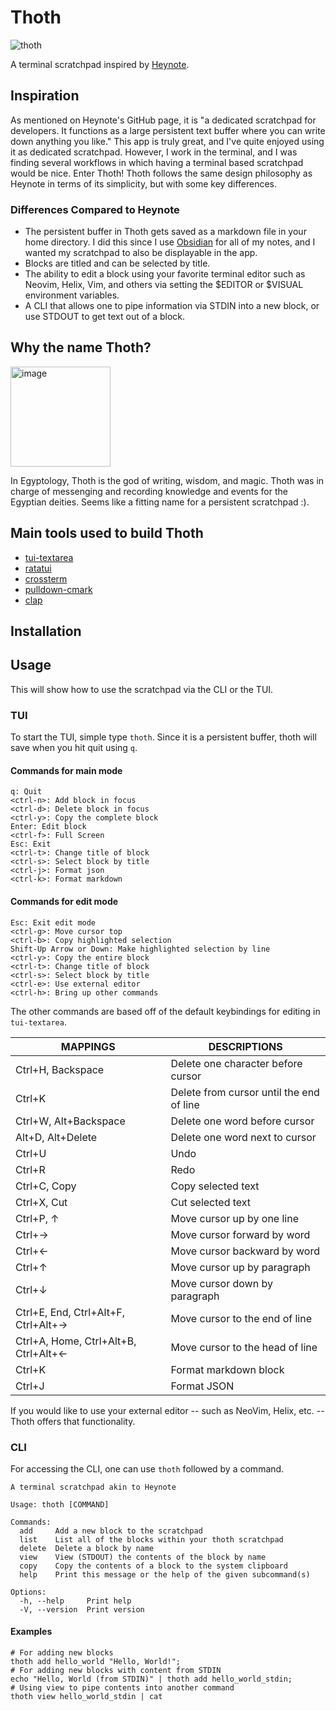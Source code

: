 # Thoth
![thoth](https://github.com/user-attachments/assets/b5954aac-b20f-4c24-af7c-67dc6224df89)


A terminal scratchpad inspired by [Heynote](https://github.com/heyman/heynote). 

## Inspiration
As mentioned on Heynote's GitHub page, it is "a dedicated scratchpad for developers. It functions as a large persistent text buffer where you can write down anything you like."
This app is truly great, and I've quite enjoyed using it as dedicated scratchpad. However, I work in the terminal, and I was finding several workflows 
in which having a terminal based scratchpad would be nice. Enter Thoth! Thoth follows the same design philosophy as Heynote in terms of its simplicity, but with some key differences. 

### Differences Compared to Heynote 
- The persistent buffer in Thoth gets saved as a markdown file in your home directory. I did this since I use [Obsidian](https://obsidian.md) for all of my notes, and I wanted my scratchpad 
to also be displayable in the app.
- Blocks are titled and can be selected by title.
- The ability to edit a block using your favorite terminal editor such as Neovim, Helix, Vim, and others via setting the $EDITOR or $VISUAL environment variables.
- A CLI that allows one to pipe information via STDIN into a new block, or use STDOUT to get text out of a block. 


## Why the name Thoth? 

<img width="160" alt="image" src="https://github.com/user-attachments/assets/e24b51f1-1e07-45c1-973e-321d17b87041">

In Egyptology, Thoth is the god of writing, wisdom, and magic. Thoth was in charge of messenging and recording knowledge and events for the Egyptian deities. 
Seems like a fitting name for a persistent scratchpad :). 

## Main tools used to build Thoth
- [tui-textarea](https://github.com/rhysd/tui-textarea)
- [ratatui](https://github.com/ratatui-org/ratatui)
- [crossterm](https://github.com/crossterm-rs/crossterm)
- [pulldown-cmark](https://github.com/pulldown-cmark/pulldown-cmark)
- [clap](https://github.com/clap-rs/clap) 

## Installation 


## Usage 
This will show how to use the scratchpad via the CLI or the TUI. 

### TUI 
To start the TUI, simple type `thoth`. Since it is a persistent buffer, thoth will save when you hit quit using `q`.

#### Commands for main mode 
```
q: Quit 
<ctrl-n>: Add block in focus
<ctrl-d>: Delete block in focus
<ctrl-y>: Copy the complete block
Enter: Edit block 
<ctrl-f>: Full Screen 
Esc: Exit 
<ctrl-t>: Change title of block 
<ctrl-s>: Select block by title
<ctrl-j>: Format json
<ctrl-k>: Format markdown 
```
#### Commands for edit mode
```
Esc: Exit edit mode
<ctrl-g>: Move cursor top 
<ctrl-b>: Copy highlighted selection 
Shift-Up Arrow or Down: Make highlighted selection by line
<ctrl-y>: Copy the entire block
<ctrl-t>: Change title of block 
<ctrl-s>: Select block by title 
<ctrl-e>: Use external editor 
<ctrl-h>: Bring up other commands
```

The other commands are based off of the default keybindings 
for editing in `tui-textarea`.

| MAPPINGS | DESCRIPTIONS |
|----------|--------------|
| Ctrl+H, Backspace | Delete one character before cursor |
| Ctrl+K | Delete from cursor until the end of line |
| Ctrl+W, Alt+Backspace | Delete one word before cursor |
| Alt+D, Alt+Delete | Delete one word next to cursor |
| Ctrl+U | Undo |
| Ctrl+R | Redo |
| Ctrl+C, Copy | Copy selected text |
| Ctrl+X, Cut | Cut selected text |
| Ctrl+P, ↑ | Move cursor up by one line |
| Ctrl+→ | Move cursor forward by word |
| Ctrl+← | Move cursor backward by word |
| Ctrl+↑ | Move cursor up by paragraph |
| Ctrl+↓ | Move cursor down by paragraph |
| Ctrl+E, End, Ctrl+Alt+F, Ctrl+Alt+→ | Move cursor to the end of line |
| Ctrl+A, Home, Ctrl+Alt+B, Ctrl+Alt+← | Move cursor to the head of line |
| Ctrl+K | Format markdown block |
| Ctrl+J | Format JSON |

If you would like to use your external editor -- such as NeoVim, Helix, etc. -- Thoth offers that functionality.

### CLI 
For accessing the CLI, one can use `thoth` followed by a command.
```
A terminal scratchpad akin to Heynote

Usage: thoth [COMMAND]

Commands:
  add     Add a new block to the scratchpad
  list    List all of the blocks within your thoth scratchpad
  delete  Delete a block by name
  view    View (STDOUT) the contents of the block by name
  copy    Copy the contents of a block to the system clipboard
  help    Print this message or the help of the given subcommand(s)

Options:
  -h, --help     Print help
  -V, --version  Print version  
```

#### Examples 
```nu
# For adding new blocks 
thoth add hello_world "Hello, World!";
# For adding new blocks with content from STDIN 
echo "Hello, World (from STDIN)" | thoth add hello_world_stdin;
# Using view to pipe contents into another command
thoth view hello_world_stdin | cat
```
